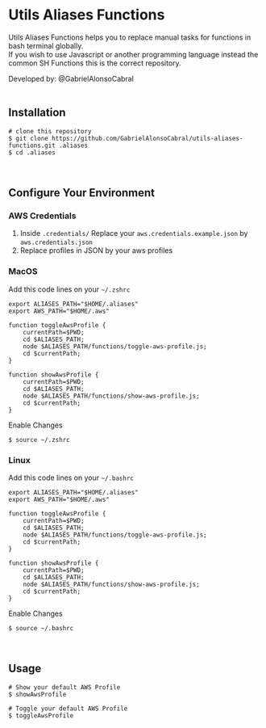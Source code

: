 # Utils Aliases Functions
  Utils Aliases Functions helps you to replace manual tasks for functions in bash terminal globally. <br/>
  If you wish to use Javascript or another programming language instead the common SH Functions this is the correct repository.


  Developed by: @GabrielAlonsoCabral  
  <br/>

## Installation

```
# clone this repository
$ git clone https://github.com/GabrielAlonsoCabral/utils-aliases-functions.git .aliases
$ cd .aliases
```

<br/>

## Configure Your Environment

### AWS Credentials
1. Inside ```.credentials/``` Replace your ```aws.credentials.example.json``` by ```aws.credentials.json```
2. Replace profiles in JSON by your aws profiles



### MacOS
Add this code lines on your ```~/.zshrc```

```
export ALIASES_PATH="$HOME/.aliases"
export AWS_PATH="$HOME/.aws"        

function toggleAwsProfile {
    currentPath=$PWD;
    cd $ALIASES_PATH;
    node $ALIASES_PATH/functions/toggle-aws-profile.js;
    cd $currentPath;
}

function showAwsProfile {
    currentPath=$PWD;
    cd $ALIASES_PATH;
    node $ALIASES_PATH/functions/show-aws-profile.js;
    cd $currentPath;
}  
```
Enable Changes
```
$ source ~/.zshrc
```


### Linux
Add this code lines on your ```~/.bashrc```

```
export ALIASES_PATH="$HOME/.aliases"
export AWS_PATH="$HOME/.aws"    

function toggleAwsProfile {
    currentPath=$PWD;
    cd $ALIASES_PATH;
    node $ALIASES_PATH/functions/toggle-aws-profile.js;
    cd $currentPath;
}

function showAwsProfile {
    currentPath=$PWD;
    cd $ALIASES_PATH;
    node $ALIASES_PATH/functions/show-aws-profile.js;
    cd $currentPath;
}
```
Enable Changes
```
$ source ~/.bashrc
```

<br/>

## Usage

```
# Show your default AWS Profile 
$ showAwsProfile

# Toggle your default AWS Profile 
$ toggleAwsProfile
```
